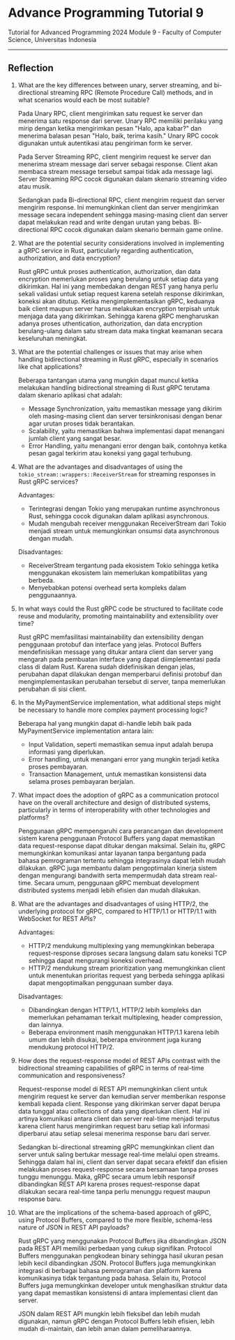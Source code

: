 # Advance Programming Tutorial 9
Tutorial for Advanced Programming 2024 Module 9 - Faculty of Computer Science, Universitas Indonesia

---

## Reflection

1. What are the key differences between unary, server streaming, and bi-directional streaming RPC (Remote Procedure Call) methods, and in what scenarios would each be most suitable?

    Pada Unary RPC, client mengirimkan satu request ke server dan menerima satu response dari server. Unary RPC memiliki perilaku yang mirip dengan ketika mengirimkan pesan "Halo, apa kabar?" dan menerima balasan pesan "Halo, baik, terima kasih." Unary RPC cocok digunakan untuk autentikasi atau pengiriman form ke server.

    Pada Server Streaming RPC, client mengirim request ke server dan menerima stream message dari server sebagai response. Client akan membaca stream message tersebut sampai tidak ada message lagi. Server Streaming RPC cocok digunakan dalam skenario streaming video atau musik.

    Sedangkan pada Bi-directional RPC, client mengirim request dan server mengirim response. Ini memungkinkan client dan server mengirimkan message secara independent sehingga masing-masing client dan server dapat melakukan read and write dengan urutan yang bebas. Bi-directional RPC cocok digunakan dalam skenario bermain game online.

2. What are the potential security considerations involved in implementing a gRPC service in Rust, particularly regarding authentication, authorization, and data encryption?

    Rust gRPC untuk proses authentication, authorization, dan data encryption memerlukan proses yang berulang untuk setiap data yang dikirimkan. Hal ini yang membedakan dengan REST yang hanya perlu sekali validasi untuk setiap request karena setelah response dikirimkan, koneksi akan ditutup. Ketika mengimplementasikan gRPC, keduanya baik client maupun server harus melakukan encryption terpisah untuk menjaga data yang dikirimkan. Sehingga karena gRPC mengharuskan adanya proses uthentication, authorization, dan data encryption berulang-ulang dalam satu stream data maka tingkat keamanan secara keseluruhan meningkat.

3. What are the potential challenges or issues that may arise when handling bidirectional streaming in Rust gRPC, especially in scenarios like chat applications?

    Beberapa tantangan utama yang mungkin dapat muncul ketika melakukan handling bidirectional streaming di Rust gRPC terutama dalam skenario aplikasi chat adalah:

    - Message Synchronization, yaitu memastikan message yang dikirim oleh masing-masing client dan server tersinkronisasi dengan benar agar urutan proses tidak berantakan.
    - Scalability, yaitu memastikan bahwa implementasi dapat menangani jumlah client yang sangat besar.
    - Error Handling, yaitu menangani error dengan baik, contohnya ketika pesan gagal terkirim atau koneksi yang gagal terhubung.

4. What are the advantages and disadvantages of using the `tokio_stream::wrappers::ReceiverStream` for streaming responses in Rust gRPC services?

    Advantages:

    - Terintegrasi dengan Tokio yang merupakan runtime asynchronous Rust, sehingga cocok digunakan dalam aplikasi asynchronous.
    - Mudah mengubah receiver menggunakan ReceiverStream dari Tokio menjadi stream untuk memungkinkan onsumsi data asynchronous dengan mudah.

    Disadvantages:

    - ReceiverStream tergantung pada ekosistem Tokio sehingga ketika menggunakan ekosistem lain memerlukan kompatibilitas yang berbeda.
    - Menyebabkan potensi overhead serta kompleks dalam penggunaannya.

5. In what ways could the Rust gRPC code be structured to facilitate code reuse and modularity, promoting maintainability and extensibility over time?

    Rust gRPC memfasilitasi maintainability dan extensibility dengan penggunaan protobuf dan interface yang jelas. Protocol Buffers mendefinisikan message yang ditukar antara client dan server yang mengarah pada pembuatan interface yang dapat diimplementasi pada class di dalam Rust. Karena sudah didefinisikan dengan jelas, perubahan dapat dilakukan dengan memperbarui definisi protobuf dan mengimplementasikan perubahan tersebut di server, tanpa memerlukan perubahan di sisi client.

6. In the MyPaymentService implementation, what additional steps might be necessary to handle more complex payment processing logic?

    Beberapa hal yang mungkin dapat di-handle lebih baik pada MyPaymentService implementation antara lain:

    - Input Validation, seperti memastikan semua input adalah berupa informasi yang diperlukan.
    - Error handling, untuk menangani error yang mungkin terjadi ketika proses pembayaran.
    - Transaction Management, untuk memastikan konsistensi data selama proses pembayaran berjalan.

7. What impact does the adoption of gRPC as a communication protocol have on the overall architecture and design of distributed systems, particularly in terms of interoperability with other technologies and platforms?

    Penggunaan gRPC mempengaruhi cara perancangan dan development sistem karena penggunaan Protocol Buffers yang dapat memastikan data request-response dapat ditukar dengan maksimal.  Selain itu, gRPC memungkinkan komunikasi antar layanan tanpa bergantung pada bahasa pemrograman tertentu sehingga integrasinya dapat lebih mudah dilakukan. gRPC juga membantu dalam pengoptimalan kinerja sistem dengan mengurangi bandwith serta mempermudah data stream real-time. Secara umum, penggunaan gRPC membuat development distributed systems menjadi lebih efisien dan mudah dilakukan.

8. What are the advantages and disadvantages of using HTTP/2, the underlying protocol for gRPC, compared to HTTP/1.1 or HTTP/1.1 with WebSocket for REST APIs?

    Advantages:

    - HTTP/2 mendukung multiplexing yang memungkinkan beberapa request-response diproses secara langsung dalam satu koneksi TCP sehingga dapat mengurangi koneksi overhead.
    - HTTP/2 mendukung stream prioritization yang memungkinkan client untuk menentukan prioritas request yang berbeda sehingga aplikasi dapat mengoptimalkan penggunaan sumber daya.

    Disadvantages:

    - Dibandingkan dengan HTTP/1.1, HTTP/2 lebih kompleks dan memerlukan pehamaman terkait multiplexing, header compression, dan lainnya.
    - Beberapa environment masih menggunakan HTTP/1.1 karena lebih umum dan lebih disukai, beberapa environment juga kurang mendukung protocol HTTP/2.

9. How does the request-response model of REST APIs contrast with the bidirectional streaming capabilities of gRPC in terms of real-time communication and responsiveness?

    Request-response model di REST API memungkinkan client untuk mengirim request ke server dan kemudian server memberikan response kembali kepada client. Response yang dikirimkan server dapat berupa data tunggal atau collections of data yang diperlukan client. Hal ini artinya komunikasi antara client dan server real-time menjadi terputus karena client harus mengirimkan request baru setiap kali informasi diperbarui atau setiap selesai menerima response baru dari server.

    Sedangkan bi-directional streaming gRPC memungkinkan client dan server untuk saling bertukar message real-time melalui open streams. Sehingga dalam hal ini, client dan server dapat secara efektif dan efisien melakukan proses request-response secara bersamaan tanpa proses tunggu menunggu. Maka, gRPC secara umum lebih responsif dibandingkan REST API karena proses request-response dapat dilakukan secara real-time tanpa perlu menunggu request maupun response baru.

10. What are the implications of the schema-based approach of gRPC, using Protocol Buffers, compared to the more flexible, schema-less nature of JSON in REST API payloads?

    Rust gRPC yang menggunakan Protocol Buffers jika dibandingkan JSON pada REST API memiliki perbedaan yang cukup signifikan. Protocol Buffers menggunakan pengkodean binary sehingga hasil ukuran pesan lebih kecil dibandingkan JSON. Protocol Buffers juga memungkinkan integrasi di berbagai bahasa pemrograman dan platform karena komunikasinya tidak tergantung pada bahasa. Selain itu, Protocol Buffers juga memungkinkan developer untuk menghasilkan struktur data yang dapat memastikan konsistensi di antara implementasi client dan server.

    JSON dalam REST API mungkin lebih fleksibel dan lebih mudah digunakan, namun gRPC dengan Protocol Buffers lebih efisien, lebih mudah di-maintain, dan lebih aman dalam pemeliharaannya.
